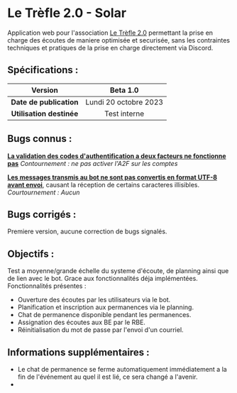 # Le Trèfle 2.0 - Solar

Application web pour l'association [Le Trèfle 2.0](https://letrefle.org/) permettant la prise en charge des écoutes de maniere optimisée et securisée, sans les contraintes techniques et pratiques de la prise en charge directement via Discord.

## Spécifications :

| **Version**              | Beta 1.0              |
|:------------------------:|:---------------------:|
| **Date de publication**  | Lundi 20 octobre 2023 |
| **Utilisation destinée** | Test interne          |


## Bugs connus :

[**La validation des codes d'authentification a deux facteurs ne fonctionne pas**](https://github.com/Le-Trefle-2-0/Solar/issues/19)
*Contournement : ne pas activer l'A2F sur les comptes*

[**Les messages transmis au bot ne sont pas convertis en format UTF-8 avant envoi**](https://github.com/Le-Trefle-2-0/Solar/issues/1), causant la réception de certains caracteres illisibles.
*Courtournement : Aucun*

## Bugs corrigés :

Premiere version, aucune correction de bugs signalés.

## Objectifs :

Test a moyenne/grande échelle du systeme d'écoute, de planning ainsi que de lien avec le bot. Grace aux fonctionnalités déja implémentées.
Fonctionnalités présentes :

- Ouverture des écoutes par les utilisateurs via le bot.
- Planification et inscription aux permanences via le planning.
- Chat de permanence disponible pendant les permanences.
- Assignation des écoutes aux BE par le RBE.
- Réinitialisation du mot de passe par l'envoi d'un courriel.

## Informations supplémentaires :

- Le chat de permanence se ferme automatiquement immédiatement a la fin de l'événement au quel il est lié, ce sera changé a l'avenir.
- 